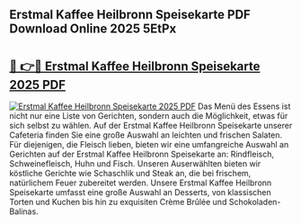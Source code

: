 ## Erstmal Kaffee Heilbronn Speisekarte PDF Download Online 2025 5EtPx

# <h2><a href="http://gcb3q1.nevu.top/?p=Erstmal+Kaffee+Heilbronn+Speisekarte">🔗 👉🔴 Erstmal Kaffee Heilbronn Speisekarte 2025 PDF</a></h2>

[![Erstmal Kaffee Heilbronn Speisekarte 2025 PDF](https://i.imgur.com/dBaPXMq.png)](http://gcb3q1.nevu.top/?p=Erstmal+Kaffee+Heilbronn+Speisekarte)
Das Menü des Essens ist nicht nur eine Liste von Gerichten, sondern auch die Möglichkeit, etwas für sich selbst zu wählen. Auf der Erstmal Kaffee Heilbronn Speisekarte unserer Cafeteria finden Sie eine große Auswahl an leichten und frischen Salaten. Für diejenigen, die Fleisch lieben, bieten wir eine umfangreiche Auswahl an Gerichten auf der Erstmal Kaffee Heilbronn Speisekarte an: Rindfleisch, Schweinefleisch, Huhn und Fisch. Unseren Auserwählten bieten wir köstliche Gerichte wie Schaschlik und Steak an, die bei frischem, natürlichem Feuer zubereitet werden. Unsere Erstmal Kaffee Heilbronn Speisekarte umfasst eine große Auswahl an Desserts, von klassischen Torten und Kuchen bis hin zu exquisiten Crème Brûlée und Schokoladen-Balinas.
